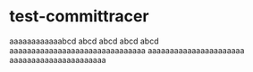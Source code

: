 # test-committracer
aaaaaaaaaaaabcd abcd abcd abcd abcd
aaaaaaaaaaaaaaaaaaaaaaaaaaaaaaa
aaaaaaaaaaaaaaaaaaaaaa
aaaaaaaaaaaaaaaaaaaaaa
